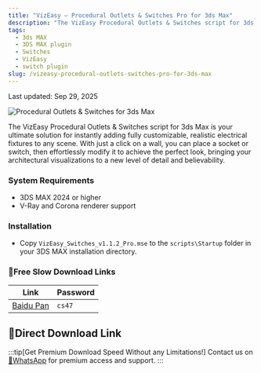```yaml
---
title: "VizEasy – Procedural Outlets & Switches Pro for 3ds Max"
description: "The VizEasy Procedural Outlets & Switches script for 3ds Max is your ultimate solution for instantly adding fully customizable, realistic electrical fixtures to any scene."
tags:
  - 3ds MAX
  - 3DS MAX plugin
  - Switches
  - VizEasy
  - switch plugin
slug: /vizeasy-procedural-outlets-switches-pro-for-3ds-max
---
```


Last updated: Sep 29, 2025

![Procedural Outlets & Switches for 3ds Max](https://www.gfxcamp.com/wp-content/uploads/2025/09/Procedural-Outlets-Switches-for-3ds-Max.jpg)

The VizEasy Procedural Outlets & Switches script for 3ds Max is your ultimate solution for instantly adding fully customizable, realistic electrical fixtures to any scene. With just a click on a wall, you can place a socket or switch, then effortlessly modify it to achieve the perfect look, bringing your architectural visualizations to a new level of detail and believability.

### System Requirements

-   3DS MAX 2024 or higher
-   V-Ray and Corona renderer support

### Installation

-   Copy `VizEasy_Switches_v1.1.2_Pro.mse` to the `scripts\Startup` folder in your 3DS MAX installation directory.

### 🐌Free Slow Download Links

| Link                                                              | Password |
| ----------------------------------------------------------------- | -------- |
| [Baidu Pan](https://pan.baidu.com/s/1ztoiXG1vrVW4ClXWuq8DJA?pwd=cs47) | `cs47`   |

## 🚀Direct Download Link
:::tip[Get Premium Download Speed Without any Limitations!]
Contact us on [💬WhatsApp](https://wa.me/+8613237610083) for premium  access and support.
:::